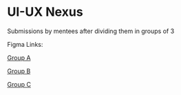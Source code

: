 # UI-UX Nexus

Submissions by mentees after dividing them in groups of 3 

Figma Links:

[Group A](https://www.figma.com/design/0E5MOUiAP77chq3EYJbSMc/PMIG?node-id=0-1&t=PBIWoRA8UDkHFfBv-1)

[Group B](https://www.figma.com/design/JwVbT36cW9kHkDRtIUPOUy/Webdesign-for-ProClub?node-id=31-2&t=OOWcssRBxHnZjTbm-1)

[Group C](https://www.figma.com/design/na9VEPtRInLgVJsNeq24dd/ux-ui-(1)?node-id=0-1&t=qKwL8z3yya37vyGi-0)
